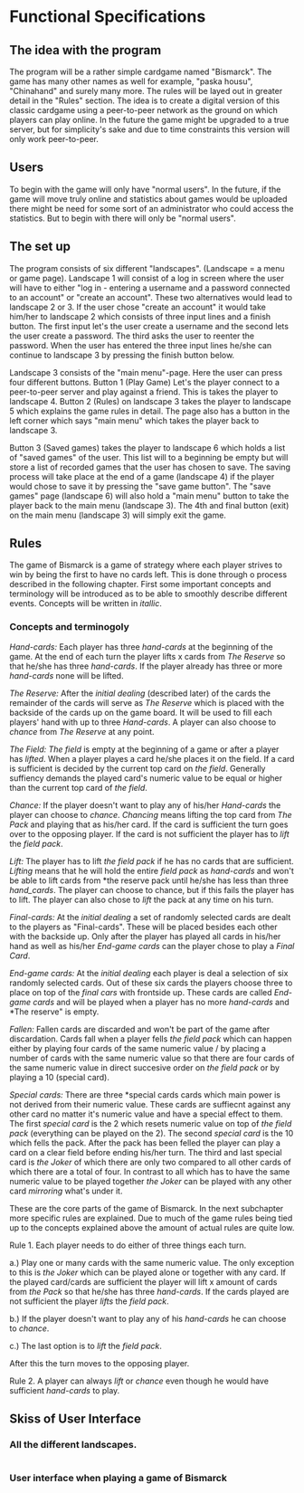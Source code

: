 # Functional Specifications

## The idea with the program

The program will be a rather simple cardgame named "Bismarck". The game has many other names as well for example, "paska housu", "Chinahand" and surely many more. The rules will be layed out in greater detail in the "Rules" section. The idea is to create a digital version of this classic cardgame using a peer-to-peer network as the ground on which players can play online. In the future the game might be upgraded to a true server, but for simplicity's sake and due to time constraints this version will only work peer-to-peer. 


## Users

To begin with the game will only have "normal users". In the future, if the game will move truly online and statistics about games would be uploaded there might be need for some sort of an administrator who could access the statistics. But to begin with there will only be "normal users".

## The set up

The program consists of six different "landscapes". (Landscape = a menu or game page).
Landscape 1 will consist of a log in screen where the user will have to either "log in - entering a username and a password connected to an account" or "create an account". These two alternatives would lead to landscape 2 or 3. 
If the user chose "create an account" it would take him/her to landscape 2 which consists of three input lines and a finish button. The first input let's the user create a username and the second lets the user create a password. The third asks the user to reenter the password. When the user has entered the three input lines he/she can continue to landscape 3 by pressing the finish button below. 

Landscape 3 consists of the "main menu"-page. Here the user can press four different buttons. Button 1 (Play Game) Let's the player connect to a peer-to-peer server and play against a friend. This is takes the player to landscape 4. Button 2 (Rules) on landscape 3 takes the player to landscape 5 which explains the game rules in detail. The page also has a button in the left corner which says "main menu" which takes the player back to landscape 3. 

Button 3 (Saved games) takes the player to landscape 6 which holds a list of "saved games" of the user. This list will to a beginning be empty but will store a list of recorded games that the user has chosen to save. The saving process will take place at the end of a game (landscape 4) if the player would chose to save it by pressing the "save game button". The "save games" page (landscape 6) will also hold a "main menu" button to take the player back to the main menu (landscape 3).
The 4th and final button (exit) on the main menu (landscape 3) will simply exit the game.    


## Rules

The game of Bismarck is a game of strategy where each player strives to win by being the first to have no cards left. This is done through o process described in the following chapter. First some important concepts and terminology will be introduced as to be able to smoothly describe different events. Concepts will be written in *itallic*.

### Concepts and terminogoly


*Hand-cards:* Each player has three *hand-cards* at the beginning of the game. At the end of each turn the player lifts x cards from *The Reserve* so that he/she has three *hand-cards*. If the player already has three or more *hand-cards* none will be lifted.

*The Reserve:* After the *initial dealing* (described later) of the cards the remainder of the cards will serve as *The Reserve* which is placed with the backside of the cards up on the game board. It will be used to fill each players' hand with up to three *Hand-cards*. A player can also choose to *chance* from *The Reserve* at any point.

*The Field:* *The field* is empty at the beginning of a game or after a player has *lifted*. When a player playes a card he/she places it on the field. If a card is sufficient is decided by the current top card on *the field*. Generally suffiency demands the played card's numeric value to be equal or higher than the current top card of *the field*. 

*Chance:* If the player doesn't want to play any of his/her *Hand-cards* the player can choose to *chance*. *Chancing* means lifting the top card from *The Pack* and playing that as his/her card. If the card is sufficient the turn goes over to the opposing player. If the card is not sufficient the player has to *lift* the *field pack*. 

*Lift:* The player has to lift *the field pack* if he has no cards that are sufficient. *Lifting* means that he will hold the entire *field pack* as *hand-cards* and won't be able to lift cards from *the reserve pack until he/she has less than three *hand_cards*. The player can choose to chance, but if this fails the player has to lift. The player can also chose to *lift* the pack at any time on his turn. 

*Final-cards:* At the *initial dealing* a set of randomly selected cards are dealt to the players as "Final-cards". These will be placed besides each other with the backside up. Only after the player has played all cards in his/her hand as well as his/her *End-game cards* can the player chose to play a *Final Card*.

*End-game cards:* At the *initial dealing* each player is deal a selection of six randomly selected cards. Out of these six cards the players choose three to place on top of the *final cars* with frontside up. These cards are called *End-game cards* and will be played when a player has no more *hand-cards* and *The reserve" is empty.

*Fallen:* Fallen cards are discarded and won't be part of the game after discardation. Cards fall when a player fells *the field pack* which can happen either by playing four cards of the same numeric value / by placing a number of cards with the same numeric value so that there are four cards of the same numeric value in direct succesive order on *the field pack* or by playing a 10 (special card).

*Special cards:* There are three *special cards cards which main power is not derived from their numeric value. These cards are suffiecnt against any other card no matter it's numeric value and have a special effect to them. The first *special card* is the 2 which resets numeric value on top of *the field pack* (everything can be played on the 2). The second *special card* is the 10 which fells the pack. After the pack has been felled the player can play a card on a clear field before ending his/her turn. The third and last special card is *the Joker* of which there are only two compared to all other cards of which there are a total of four. In contrast to all which has to have the same numeric value to be played together *the Joker* can be played with any other card *mirroring* what's under it.


These are the core parts of the game of Bismarck. In the next subchapter more specific rules are explained. Due to much of the game rules being tied up to the concepts explained above the amount of actual rules are quite low.

Rule 1. Each player needs to do either of three things each turn. 

a.) Play one or many cards with the same numeric value. The only exception to this is *the Joker* which can be played alone or together with any card. If the played card/cards are sufficient the player will lift x amount of cards from *the Pack* so that he/she has three *hand-cards*. If the cards played are not sufficient the player *lifts* the *field pack*. 
	
b.) If the player doesn't want to play any of his *hand-cards* he can choose to *chance*.

c.) The last option is to *lift* the *field pack*.

After this the turn moves to the opposing player.

Rule 2. A player can always *lift* or *chance* even though he would have sufficient *hand-cards* to play.


## Skiss of User Interface

### All the different landscapes.
![]()

### User interface when playing a game of Bismarck
![]()
